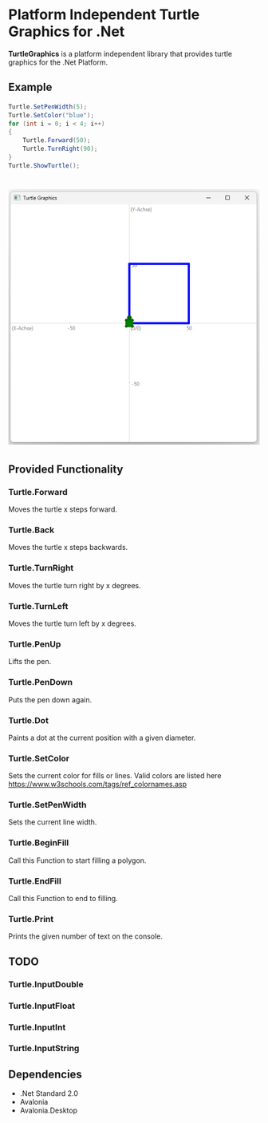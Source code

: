 ﻿# Platform Independent Turtle Graphics for .Net 

**TurtleGraphics** is a platform independent library
that provides turtle graphics for the .Net Platform.

## Example

```csharp
Turtle.SetPenWidth(5);
Turtle.SetColor("blue");
for (int i = 0; i < 4; i++)
{
    Turtle.Forward(50);
    Turtle.TurnRight(90);
}
Turtle.ShowTurtle();
```

# ![example](https://raw.githubusercontent.com/HTL-Bulme/TurtleGraphics/master/docs/Screenshot.png)

## Provided Functionality

### Turtle.Forward
Moves the turtle x steps forward.
### Turtle.Back
Moves the turtle x steps backwards.
### Turtle.TurnRight
Moves the turtle turn right by x degrees.
### Turtle.TurnLeft
Moves the turtle turn left by x degrees.
### Turtle.PenUp 
Lifts the pen.
### Turtle.PenDown 
Puts the pen down again.
### Turtle.Dot 
Paints a dot at the current position with a given diameter.
### Turtle.SetColor 
Sets the current color for fills or lines.
Valid colors are listed here https://www.w3schools.com/tags/ref_colornames.asp
### Turtle.SetPenWidth 
Sets the current line width.
### Turtle.BeginFill 
Call this Function to start filling a polygon.
### Turtle.EndFill 
Call this Function to end to filling.

### Turtle.Print
Prints the given number of text on the console.

## TODO
### Turtle.InputDouble 
### Turtle.InputFloat
### Turtle.InputInt
### Turtle.InputString

## Dependencies
+ .Net Standard 2.0
+ Avalonia
+ Avalonia.Desktop